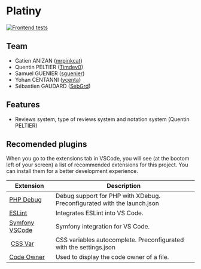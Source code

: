 # Platiny
[![Frontend tests](https://github.com/ESGI-69/challenge-5A-S1/actions/workflows/frontend.yml/badge.svg)](https://github.com/ESGI-69/challenge-5A-S1/actions/workflows/frontend.yml)

## Team
- Gatien ANIZAN ([mrpinkcat](https://github.com/mrpinkcat))
- Quentin PELTIER ([Timdev0](https://github.com/Timdev0))
- Samuel GUENIER ([sguenier](https://github.com/sguenier))
- Yohan CENTANNI ([ycenta](https://github.com/ycenta))
- Sébastien GAUDARD ([SebGrd](https://github.com/SebGrd))

## Features
- Reviews system, type of reviews system and notation system (Quentin PELTIER)

## Recomended plugins

When you go to the extensions tab in VSCode, you will see (at the bootom left of your screen) a list of recommended extensions for this project. You can install them for a better development experience.

| Extension | Description |
| --- | --- |
| [PHP Debug](https://marketplace.visualstudio.com/items?itemName=xdebug.php-debug) | Debug support for PHP with XDebug. Preconfigurated with the launch.json |
| [ESLint](https://marketplace.visualstudio.com/items?itemName=dbaeumer.vscode-eslint) | Integrates ESLint into VS Code. |
| [Symfony VSCode](https://marketplace.visualstudio.com/items?itemName=thenouillet.symfony-vscode) | Symfony integration for VS Code. |
| [CSS Var](https://marketplace.visualstudio.com/items?itemName=phoenisx.cssvar) | CSS variables autocomplete. Preconfigurated with the settings.json |
| [Code Owner](https://marketplace.visualstudio.com/items?itemName=jasonnutter.vscode-codeowners) | Used to display the code owner of a file. |
